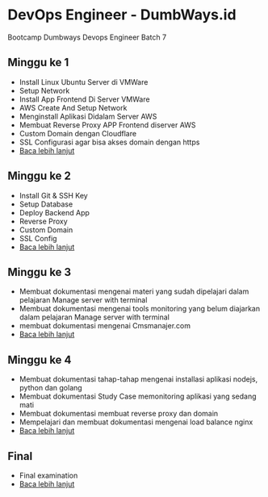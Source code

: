 # DevOps Engineer - DumbWays.id
Bootcamp Dumbways Devops Engineer Batch 7

## Minggu ke 1
- Install Linux Ubuntu Server di VMWare
- Setup Network
- Install App Frontend Di Server VMWare
- AWS Create And Setup Network
- Menginstall Aplikasi Didalam Server AWS
- Membuat Reverse Proxy APP Frontend diserver AWS
- Custom Domain dengan Cloudflare
- SSL Configurasi agar bisa akses domain dengan https
- [Baca lebih lanjut](week1/README.md)

## Minggu ke 2
- Install Git & SSH Key
- Setup Database
- Deploy Backend App
- Reverse Proxy
- Custom Domain
- SSL Config
- [Baca lebih lanjut](week2/README.md)

## Minggu ke 3
- Membuat dokumentasi mengenai materi yang sudah dipelajari dalam pelajaran Manage server with terminal
- Membuat dokumentasi mengenai tools monitoring yang belum diajarkan dalam pelajaran Manage server with terminal
- membuat dokumentasi mengenai Cmsmanajer.com
- [Baca lebih lanjut](week3/README.md)

## Minggu ke 4
- Membuat dokumentasi tahap-tahap mengenai installasi aplikasi nodejs, python dan golang
- Membuat dokumentasi Study Case memonitoring aplikasi yang sedang mati
- Membuat dokumentasi membuat reverse proxy dan domain
- Mempelajari dan membuat dokumentasi mengenai load balance nginx
- [Baca lebih lanjut](week4/README.md)

## Final
- Final examination
- [Baca lebih lanjut](final/README.md)
